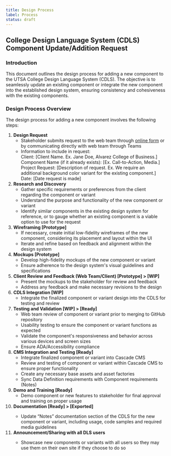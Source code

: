 ```yaml
---
title: Design Process
label: Process
status: draft
---
```

## College Design Language System (CDLS) Component Update/Addition Request 

### Introduction
This document outlines the design process for adding a new component to the UTSA College Design Language System (CDLS). The objective is to seamlessly update an existing component or integrate the new component into the established design system, ensuring consistency and cohesiveness with the existing components.

### Design Process Overview 
The design process for adding a new component involves the following steps:
<ol>
    <li><strong>Design Request</strong>
        <ul>
            <li>Stakeholder submits request to the web team through <a href="https://provost.utsa.edu/communications/" title="Web page with online form for strategic communications web team work requests" target="_blank">online form</a> or by communicating directly with web team through Teams</li>
            <li>Information to include in request:
                <br />Client: [Client Name. Ex. Jane Doe, Alvarez College of Business.] 
                <br />Component Name (if it already exists): [Ex. Call-to-Action, Media.] 
                <br />Project Request: [Description of request. Ex. We require an additional background color variant for the existing component.] 
                <br />Date: [Date request is made]
            </li>
        </ul>
    </li>
    <li><strong>Research and Discovery</strong> 
        <ul>
            <li>Gather specific requirements or preferences from the client regarding the component or variant</li>
            <li>Understand the purpose and functionality of the new component or variant</li>
            <li>Identify similar components in the existing design system for reference, or to gauge whether an existing component is a viable option to use for the request</li>
        </ul>
    </li>
    <li><strong>Wireframing [Prototype]</strong> 
        <ul>
            <li>If necessary, create initial low-fidelity wireframes of the new component, considering its placement and layout within the UI</li>
            <li>Iterate and refine based on feedback and alignment within the design system</li>
        </ul>
    </li>
    <li><strong>Mockups [Prototype]</strong>
        <ul>
            <li>Develop high-fidelity mockups of the new component or variant</li>
            <li>Ensure adherence to the design system's visual guidelines and specifications</li>
        </ul>
    </li>
    <li><strong>Client Review and Feedback (Web Team/Client) [Prototype] > [WIP]</strong>
        <ul>
            <li>Present the mockups to the stakeholder for review and feedback 
            <li>Address any feedback and make necessary revisions to the design
        </ul>
    </li>
    <li><strong>CDLS Integration [WIP]</strong> 
        <ul>
            <li>Integrate the finalized component or variant design into the CDLS for testing and review</li>
        </ul>
    </li>
    <li><strong>Testing and Validation [WIP] > [Ready]</strong> 
        <ul>
            <li>Web team review of component or variant prior to merging to GitHub repository</li> 
            <li>Usability testing to ensure the component or variant functions as expected</li> 
            <li>Validate the component's responsiveness and behavior across various devices and screen sizes</li> 
            <li>Ensure ADA/Accessibility compliance</li>
        </ul>
    </li>
    <li><strong>CMS Integration and Testing [Ready]</strong> 
        <ul>
            <li>Integrate finalized component or variant into Cascade CMS</li>
            <li>Review and testing of component or variant within Cascade CMS to ensure proper functionality</li> 
            <li>Create any necessary base assets and asset factories</li> 
            <li>Sync Data Definition requirements with Component requirements (Notes)</li>
        </ul>
    </li>
    <li><strong>Demo and Training [Ready]</strong> 
        <ul>
            <li>Demo component or new features to stakeholder for final approval and training on proper usage</li>
        </ul> 
    </li>
    <li><strong>Documentation [Ready] > [Exported]</strong></li> 
        <ul>
            <li>Update “Notes” documentation section of the CDLS for the new component or variant, including usage, code samples and required media guidelines</li>
        </ul>
    </li>
    <li><strong>Announcement/Sharing with all DLS users</strong></li>
        <ul>
            <li>Showcase new components or variants with all users so they may use them on their own site if they choose to do so</li>
        </ul>
</ol>